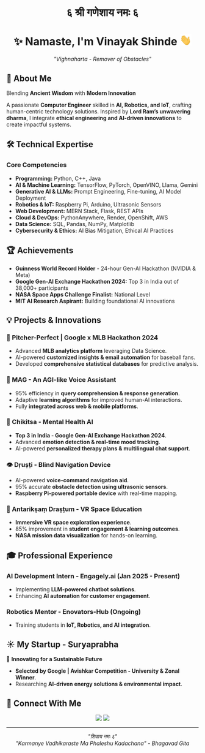 <div align="center">
  <h1>६ श्री गणेशाय नमः ६</h1>
  <h1>
    ✨ Namaste, I'm <strong>Vinayak Shinde</strong>
    <img src="https://raw.githubusercontent.com/ABSphreak/ABSphreak/master/gifs/Hi.gif" width="30px">
  </h1>
  <p><em>"Vighnaharta - Remover of Obstacles"</em></p>
</div>

## 🚀 About Me
Blending **Ancient Wisdom** with **Modern Innovation**

A passionate **Computer Engineer** skilled in **AI, Robotics, and IoT**, crafting human-centric technology solutions. Inspired by **Lord Ram’s unwavering dharma**, I integrate **ethical engineering and AI-driven innovations** to create impactful systems.

## 🛠️ Technical Expertise
### **Core Competencies**
- **Programming:** Python, C++, Java
- **AI & Machine Learning:** TensorFlow, PyTorch, OpenVINO, Llama, Gemini
- **Generative AI & LLMs:** Prompt Engineering, Fine-tuning, AI Model Deployment
- **Robotics & IoT:** Raspberry Pi, Arduino, Ultrasonic Sensors
- **Web Development:** MERN Stack, Flask, REST APIs
- **Cloud & DevOps:** PythonAnywhere, Render, OpenShift, AWS
- **Data Science:** SQL, Pandas, NumPy, Matplotlib
- **Cybersecurity & Ethics:** AI Bias Mitigation, Ethical AI Practices

## 🏆 Achievements
- **Guinness World Record Holder** - 24-hour Gen-AI Hackathon (NVIDIA & Meta)
- **Google Gen-AI Exchange Hackathon 2024:** Top 3 in India out of 38,000+ participants
- **NASA Space Apps Challenge Finalist:** National Level
- **MIT AI Research Aspirant:** Building foundational AI innovations

## 💡 Projects & Innovations
### **🎯 Pitcher-Perfect | Google x MLB Hackathon 2024**
- Advanced **MLB analytics platform** leveraging Data Science.
- AI-powered **customized insights & email automation** for baseball fans.
- Developed **comprehensive statistical databases** for predictive analysis.

### **🧠 MAG - An AGI-like Voice Assistant**
- 95% efficiency in **query comprehension & response generation**.
- Adaptive **learning algorithms** for improved human-AI interactions.
- Fully **integrated across web & mobile platforms**.

### **💫 Chikitsa - Mental Health AI**
- **Top 3 in India - Google Gen-AI Exchange Hackathon 2024**.
- Advanced **emotion detection & real-time mood tracking**.
- AI-powered **personalized therapy plans & multilingual chat support**.

### **👁️ Dṛuṣṭi - Blind Navigation Device**
- AI-powered **voice-command navigation aid**.
- 95% accurate **obstacle detection using ultrasonic sensors**.
- **Raspberry Pi-powered portable device** with real-time mapping.

### **🌌 Antarikṣaṃ Draṣṭum - VR Space Education**
- **Immersive VR space exploration experience**.
- 85% improvement in **student engagement & learning outcomes**.
- **NASA mission data visualization** for hands-on learning.

## 🎓 Professional Experience
### **AI Development Intern - Engagely.ai** (Jan 2025 - Present)
- Implementing **LLM-powered chatbot solutions**.
- Enhancing **AI automation for customer engagement**.

### **Robotics Mentor - Enovators-Hub** (Ongoing)
- Training students in **IoT, Robotics, and AI integration**.

## ☀️ My Startup - Suryaprabha
🚀 **Innovating for a Sustainable Future**
- **Selected by Google | Avishkar Competition - University & Zonal Winner**.
- Researching **AI-driven energy solutions & environmental impact**.

## 📌 Connect With Me
<div align="center">
  <a href="https://www.linkedin.com/in/vinayak-shinde-1aa968223/"><img src="https://img.shields.io/badge/-LinkedIn-blue?style=flat-square&logo=Linkedin&logoColor=white"/></a>
  <a href="mailto:shindevinayak233@gmail.com"><img src="https://img.shields.io/badge/-Email-red?style=flat-square&logo=Gmail&logoColor=white"/></a>
</div>

---
<div align="center">
   <em>"शिवाय नमः ६"</em>
   <br>
  <em>"Karmanye Vadhikaraste Ma Phaleshu Kadachana" - Bhagavad Gita</em>
</div>
